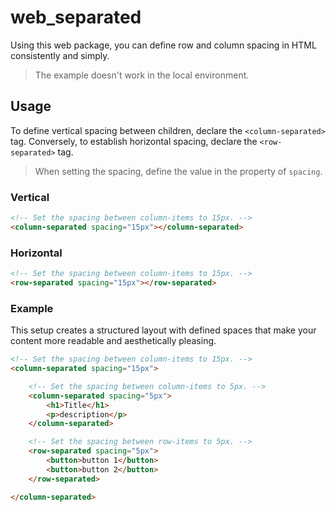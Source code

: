 # web_separated
Using this web package, you can define row and column spacing in HTML consistently and simply.

> The example doesn't work in the local environment.

## Usage

To define vertical spacing between children, declare the `<column-separated>` tag.
Conversely, to establish horizontal spacing, declare the `<row-separated>` tag.

> When setting the spacing, define the value in the property of `spacing`.

### Vertical
```html
<!-- Set the spacing between column-items to 15px. -->
<column-separated spacing="15px"></column-separated>
```

### Horizontal
```html
<!-- Set the spacing between column-items to 15px. -->
<row-separated spacing="15px"></row-separated>
```

### Example
This setup creates a structured layout with defined spaces that make your content more readable and aesthetically pleasing.

```html
<!-- Set the spacing between column-items to 15px. -->
<column-separated spacing="15px">

    <!-- Set the spacing between column-items to 5px. -->
    <column-separated spacing="5px">
        <h1>Title</h1>
        <p>description</p>
    </column-separated>

    <!-- Set the spacing between row-items to 5px. -->
    <row-separated spacing="5px">
        <button>button 1</button>
        <button>button 2</button>
    </row-separated>

</column-separated>
```
